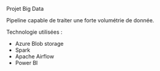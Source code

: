 Projet Big Data

Pipeline capable de traiter une forte volumétrie de donnée.
 
Technologie utilisées :
- Azure Blob storage
- Spark
- Apache Airflow
- Power BI
